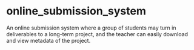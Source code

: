 online_submission_system
========================

An online submission system where a group of students may turn in deliverables to a long-term project, and the teacher can easily download and view metadata of the project.
